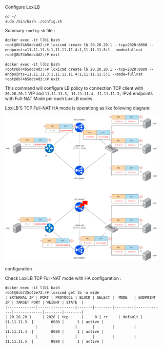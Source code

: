 
Configure LoxiLB

```
cd ~/
sudo /bin/bash ./config.sh
```

Summary `config.sh` file :
```
docker exec -it llb1 bash
root@8b74b5ddc4d2:/# loxicmd create lb 20.20.20.1 --tcp=2020:8080 --endpoints=11.11.11.3:1,11.11.11.4:1,11.11.11.5:1 --mode=fullnat
root@8b74b5ddc4d2:/# exit

docker exec -it llb2 bash
root@8b74b5ddc4d3:/# loxicmd create lb 20.20.20.1 --tcp=2020:8080 --endpoints=11.11.11.3:1,11.11.11.4:1,11.11.11.5:1 --mode=fullnat
root@8b74b5ddc4d3:/# exit

```

This command will configure LB policy to connection TCP client with `20.20.20.1` VIP and `11.11.11.3, 11.11.11.4, 11.11.11.3,` IPv4 endpoints with Full-NAT Mode per each LoxiLB nodes.

LoxiLB'S TCP Full-NAT HA mode is operationg as like following diagram:

![configuration](./assets/configuration.png)

configuration

Check LoxiLB TCP Full-NAT mode with HA configuration :
```
docker exec -it llb1 bash
root@0cb735c42e72:/# loxicmd get lb -o wide
| EXTERNAL IP | PORT | PROTOCOL | BLOCK | SELECT |  MODE   | ENDPOINT IP | TARGET PORT | WEIGHT | STATE  |
|-------------|------|----------|-------|--------|---------|-------------|-------------|--------|--------|
| 20.20.20.1     | 2020 | tcp      |     0 | rr     | default | 11.11.11.3  |        8080 |      1 | active |
|             |      |          |       |        |         | 11.11.11.4  |        8080 |      1 | active |
|             |      |          |       |        |         | 11.11.11.5  |        8080 |      1 | active |
```

